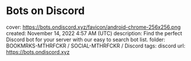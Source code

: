 # Bots on Discord

cover: https://bots.ondiscord.xyz/favicon/android-chrome-256x256.png
created: November 14, 2022 4:57 AM (UTC)
description: Find the perfect Discord bot for your server with our easy to search bot list.
folder: BOOKMRKS-MTHRFCKR / SOCIAL-MTHRFCKR / Discord
tags: discord
url: https://bots.ondiscord.xyz